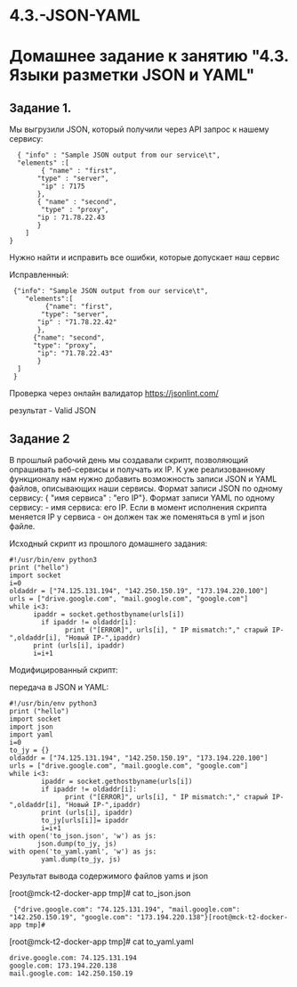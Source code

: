 # 4.3.-JSON-YAML

# Домашнее задание к занятию "4.3. Языки разметки JSON и YAML"

## Задание 1.

  Мы выгрузили JSON, который получили через API запрос к нашему сервису:
  
      { "info" : "Sample JSON output from our service\t",
      "elements" :[
            { "name" : "first",
           "type" : "server",
            "ip" : 7175 
           },
           { "name" : "second",
            "type" : "proxy",
           "ip : 71.78.22.43
           }
        ]
    }
   
   
  Нужно найти и исправить все ошибки, которые допускает наш сервис

  Исправленный:

     {"info": "Sample JSON output from our service\t",
        "elements":[
             {"name": "first",
            "type": "server",
           "ip" : "71.78.22.42" 
           },
          {"name": "second",
          "type": "proxy",
           "ip": "71.78.22.43"
           }
      ]
     }

  Проверка через онлайн валидатор https://jsonlint.com/

  результат - Valid JSON

## Задание 2

  В прошлый рабочий день мы создавали скрипт, позволяющий опрашивать веб-сервисы и получать их IP. 
К уже реализованному функционалу нам нужно добавить возможность записи JSON и YAML файлов, 
описывающих наши сервисы. Формат записи JSON по одному сервису: { "имя сервиса" : "его IP"}. 
Формат записи YAML по одному сервису: - имя сервиса: его IP. 
Если в момент исполнения скрипта меняется IP у сервиса - он должен так же поменяться в yml и json файле.

Исходный скрипт из прошлого домашнего задания:

    #!/usr/bin/env python3
    print ("hello")
    import socket
    i=0
    oldaddr = ["74.125.131.194", "142.250.150.19", "173.194.220.100"]
    urls = ["drive.google.com", "mail.google.com", "google.com"]
    while i<3:
          ipaddr = socket.gethostbyname(urls[i])
            if ipaddr != oldaddr[i]:
                  print ("[ERROR]", urls[i], " IP mismatch:"," старый IP-",oldaddr[i], "Новый IP-",ipaddr)
          print (urls[i], ipaddr)
          i=i+1


  Модифицированный скрипт:

  передача в JSON и YAML:
  
    #!/usr/bin/env python3
    print ("hello")
    import socket
    import json
    import yaml
    i=0
    to_jy = {}
    oldaddr = ["74.125.131.194", "142.250.150.19", "173.194.220.100"]
    urls = ["drive.google.com", "mail.google.com", "google.com"]
    while i<3:
            ipaddr = socket.gethostbyname(urls[i])
            if ipaddr != oldaddr[i]:
                  print ("[ERROR]", urls[i], " IP mismatch:"," старый IP-",oldaddr[i], "Новый IP-",ipaddr)
            print (urls[i], ipaddr)
            to_jy[urls[i]]= ipaddr
            i=i+1
    with open('to_json.json', 'w') as js:
           json.dump(to_jy, js)
    with open('to_yaml.yaml', 'w') as js:
            yaml.dump(to_jy, js)



Результат вывода содержимого файлов yams и json 
  
  [root@mck-t2-docker-app tmp]# cat to_json.json
  
     {"drive.google.com": "74.125.131.194", "mail.google.com": "142.250.150.19", "google.com": "173.194.220.138"}[root@mck-t2-docker-app tmp]#
  
  

  
  [root@mck-t2-docker-app tmp]# cat to_yaml.yaml
  
    drive.google.com: 74.125.131.194
    google.com: 173.194.220.138
    mail.google.com: 142.250.150.19
 








